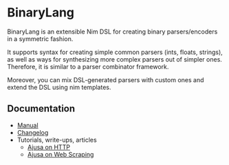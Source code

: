 # BinaryLang
BinaryLang is an extensible Nim DSL for creating binary parsers/encoders in a
symmetric fashion.

It supports syntax for creating simple common parsers (ints, floats, strings),
as well as ways for synthesizing more complex parsers out of simpler ones.
Therefore, it is similar to a parser combinator framework.

Moreover, you can mix DSL-generated parsers with custom ones and extend the DSL
using nim templates.

## Documentation
- [Manual](https://sealmove.github.io/binarylang/)
- [Changelog](https://sealmove.github.io/binarylang/changelog.html)
- Tutorials, write-ups, articles
  - [Ajusa on HTTP](https://ajusa.github.io/binarylang-fun/intro.html)
  - [Ajusa on Web Scraping](https://ajusa.github.io/binarylang-fun/scraping.html)